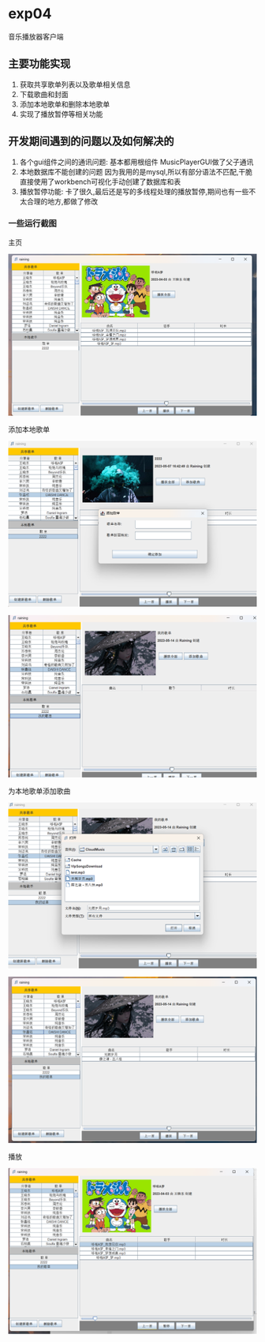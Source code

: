 # exp04

音乐播放器客户端

## 主要功能实现

1. 获取共享歌单列表以及歌单相关信息
2. 下载歌曲和封面
3. 添加本地歌单和删除本地歌单
4. 实现了播放暂停等相关功能


## 开发期间遇到的问题以及如何解决的

1. 各个gui组件之间的通讯问题:
	基本都用根组件 MusicPlayerGUI做了父子通讯
2. 本地数据库不能创建的问题
	因为我用的是mysql,所以有部分语法不匹配,干脆直接使用了workbench可视化手动创建了数据库和表
3. 播放暂停功能:
	卡了很久,最后还是写的多线程处理的播放暂停,期间也有一些不太合理的地方,都做了修改

### 一些运行截图

主页

![1-首页](./assets/1-首页.png)

添加本地歌单

![2-创建本地歌单](./assets/2-创建本地歌单.png)

![3-歌单添加成功](./assets/3-歌单添加成功.png)

为本地歌单添加歌曲

![4-向歌单中添加歌曲](./assets/4-向歌单中添加歌曲.png)

![5-添加歌曲成功](./assets/5-添加歌曲成功.png)

播放

![6-播放](./assets/6-播放.png)
